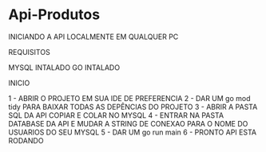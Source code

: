 # Api-Produtos

INICIANDO A API LOCALMENTE EM QUALQUER PC

REQUISITOS

MYSQL INTALADO
GO INTALADO

INICIO

1 - ABRIR O PROJETO EM SUA IDE DE PREFERENCIA
2 - DAR UM go mod tidy PARA BAIXAR TODAS AS DEPÊNCIAS DO PROJETO
3 - ABRIR A PASTA SQL DA API COPIAR E COLAR NO MYSQL
4 - ENTRAR NA PASTA DATABASE DA API E MUDAR A STRING DE CONEXAO PARA O NOME DO USUARIOS DO SEU MYSQL
5 - DAR UM go run main 
6 - PRONTO API ESTA RODANDO
